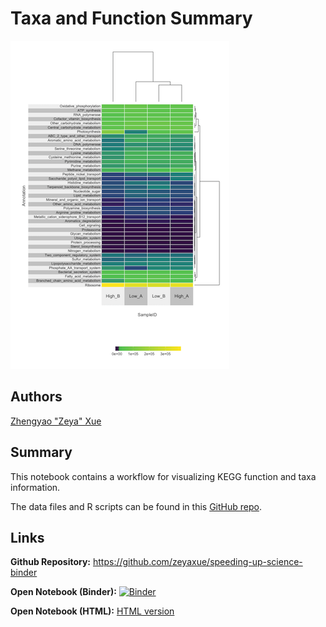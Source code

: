 # Taxa and Function Summary

![Final visualization](img/taxa-and-function-summary.png)

## Authors

[Zhengyao "Zeya" Xue](https://orcid.org/0000-0002-4930-8212)

## Summary

This notebook contains a workflow for visualizing KEGG function and taxa information.

The data files and R scripts can be found in this [GitHub repo](https://github.com/zeyaxue/speeding-up-science-binder).

## Links

**Github Repository:** <https://github.com/zeyaxue/speeding-up-science-binder>

**Open Notebook (Binder):** [![Binder](http://mybinder.org/badge_logo.svg)](https://mybinder.org/v2/gh/zeyaxue/speeding-up-science-binder/master?urlpath=rstudio)

**Open Notebook (HTML):** [HTML version](taxa-and-function-summary-notebook.html)

